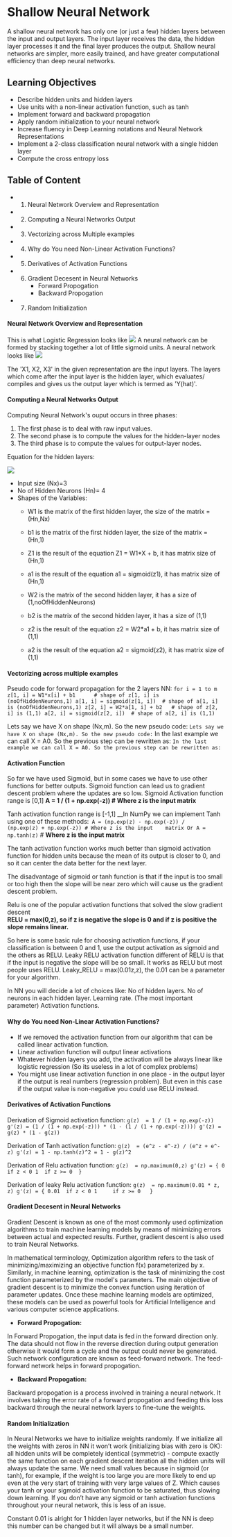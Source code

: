 # Shallow Neural Network

A shallow neural network has only one (or just a few) hidden layers between the input and output layers. The input layer receives the data, the hidden layer processes it and the final layer produces the output.
Shallow neural networks are simpler, more easily trained, and have greater computational efficiency than deep neural networks.

## Learning Objectives
- Describe hidden units and hidden layers
- Use units with a non-linear activation function, such as tanh
- Implement forward and backward propagation
- Apply random initialization to your neural network
- Increase fluency in Deep Learning notations and Neural Network Representations
- Implement a 2-class classification neural network with a single hidden layer
- Compute the cross entropy loss

## Table of Content
- 1. Neural Network Overview and Representation
- 2. Computing a Neural Networks Output 
- 3. Vectorizing across Multiple examples
- 4. Why do You need Non-Linear Activation Functions?
- 5. Derivatives of Activation Functions
- 6. Gradient Decesent in Neural Networks
     - Forward Propogation
     - Backward Propogation
- 7. Random Initialization

#### Neural Network Overview and Representation
This is what Logistic Regression looks like
![](https://hackmd.io/_uploads/Hk6RTGhRh.png)
A neural network can be formed by stacking together a lot of little sigmoid units. 
A neural network looks like
![](https://hackmd.io/_uploads/BJx00zhA2.png)

The 'X1, X2, X3' in the given representation are the input layers. The layers which come after the input layer is the hidden layer, which evaluates/ compiles and gives us the output layer which is termed as 'Y(hat)'.

#### Computing a Neural Networks Output
Computing Neural Network's ouput occurs in three phases: 
1. The first phase is to deal with raw input values.
2. The second phase is to compute the values for the hidden-layer nodes 
3. The third phase is to compute the values for output-layer nodes.

Equation for the hidden layers:

![](https://aman.ai/coursera-dl/assets/neural-networks-and-deep-learning/05.png)

- Input size (Nx)=3
- No of Hidden Neurons (Hn)= 4
- Shapes of the Variables:
     - W1 is the matrix of the first hidden layer, the size of the matrix = (Hn,Nx)
     
     - b1 is the matrix of the first hidden layer, the size of the matrix = (Hn,1)
     - Z1 is the result of the equation Z1 = W1*X + b, it has matrix size of (Hn,1)
     - a1 is the result of the equation a1 = sigmoid(z1), it has matrix size of (Hn,1)
     - W2 is the matrix of the second hidden layer, it has a size of (1,noOfHiddenNeurons)
     - b2 is the matrix of the second hidden layer, it has a size of (1,1)
     - z2 is the result of the equation z2 = W2*a1 + b, it has matrix size of (1,1)
     - a2 is the result of the equation a2 = sigmoid(z2), it has matrix size of (1,1)

#### Vectorizing across multiple examples
Pseudo code for forward propagation for the 2 layers NN:
`for i = 1 to m
  z[1, i] = W1*x[i] + b1      # shape of z[1, i] is (noOfHiddenNeurons,1)
  a[1, i] = sigmoid(z[1, i])  # shape of a[1, i] is (noOfHiddenNeurons,1)
  z[2, i] = W2*a[1, i] + b2   # shape of z[2, i] is (1,1)
  a[2, i] = sigmoid(z[2, i])  # shape of a[2, i] is (1,1)`

Lets say we have X on shape (Nx,m). So the new pseudo code:
`Lets say we have X on shape (Nx,m). So the new pseudo code:`
In the last example we can call X = A0. So the previous step can be rewritten as:
`In the last example we can call X = A0. So the previous step can be rewritten as:`

#### Activation Function
So far we have used Sigmoid, but in some cases we have to use other functions for better outputs. Sigmoid function can lead us to gradient descent problem where the updates are so low. 
Sigmoid Activation function range is [0,1] 
__A = 1 / (1 + np.exp(-z)) # Where z is the input matrix__

Tanh activation function range is [-1,1]
__In NumPy we can implement Tanh using one of     these methods:` A = (np.exp(z) - np.exp(-z)) /     (np.exp(z) + np.exp(-z)) # Where z is the input    matrix Or A = np.tanh(z)` # __Where z is the         input matrix__

The tanh activation function works much better than sigmoid activation function for hidden units because the mean of its output is closer to 0, and so it can center the data better for the next layer. 

The disadvantage of sigmoid or tanh function is that if the input is too small or too high then the slope will be near zero which will cause us the gradient descent problem.

Relu is one of the popular activation functions that solved the slow gradient descent   
__RELU = max(0,z), so if z is negative the slope is 0 and if z is positive the slope remains linear.__

So here is some basic rule for choosing activation functions, if your classification is between 0 and 1, use the output activation as sigmoid and the others as RELU.
Leaky RELU activation function different of RELU is that if the input is negative the slope will be so small. It works as RELU but most people uses RELU. Leaky_RELU = max(0.01z,z), the 0.01 can be a parameter for your algorithm.

In NN you will decide a lot of choices like:
No of hidden layers.
No of neurons in each hidden layer.
Learning rate. (The most important parameter)
Activation functions.


#### Why do You need Non-Linear Activation Functions?
- If we removed the activation function from our algorithm that can be called linear activation function.
- Linear activation function will output linear activations
- Whatever hidden layers you add, the activation will be always linear like logistic regression (So its useless in a lot of complex problems)
- You might use linear activation function in one place - in the output layer if the output is real numbers (regression problem). But even in this case if the output value is non-negative you could use RELU instead.


#### Derivatives of Activation Functions 
Derivation of Sigmoid activation function:
`g(z)  = 1 / (1 + np.exp(-z))
g'(z) = (1 / (1 + np.exp(-z))) * (1 - (1 / (1 + np.exp(-z))))
g'(z) = g(z) * (1 - g(z))`

Derivation of Tanh activation function:
`g(z)  = (e^z - e^-z) / (e^z + e^-z)
g'(z) = 1 - np.tanh(z)^2 = 1 - g(z)^2`

Derivation of Relu activation function:
`g(z)  = np.maximum(0,z)
g'(z) = { 0  if z < 0
          1  if z >= 0  }`
         
Derivation of leaky Relu activation function:
`g(z)  = np.maximum(0.01 * z, z)
g'(z) = { 0.01  if z < 0
          1     if z >= 0   }`


#### Gradient Decesent in Neural Networks 
Gradient Descent is known as one of the most commonly used optimization algorithms to train machine learning models by means of minimizing errors between actual and expected results. Further, gradient descent is also used to train Neural Networks.

In mathematical terminology, Optimization algorithm refers to the task of minimizing/maximizing an objective function f(x) parameterized by x. Similarly, in machine learning, optimization is the task of minimizing the cost function parameterized by the model's parameters. The main objective of gradient descent is to minimize the convex function using iteration of parameter updates. Once these machine learning models are optimized, these models can be used as powerful tools for Artificial Intelligence and various computer science applications.

- __Forward Propogation:__

In Forward Propogation, the input data is fed in the forward direction only. The data should not flow in the reverse direction during output generation otherwise it would form a cycle and the output could never be generated. Such network configuration are known as feed-forward network. The feed-forward network helps in forward propogation.

- __Backward Propogation:__

Backward propogation is a process involved in training a neural network. It involves taking the error rate of a forward propogation and feeding this loss backward through the neural network layers to fine-tune the weights.

#### Random Initialization
In Neural Networks we have to initialize weights randomly.
If we initialize all the weights with zeros in NN it won’t work (initializing bias with zero is OK):
all hidden units will be completely identical (symmetric) - compute exactly the same function
on each gradient descent iteration all the hidden units will always update the same.
We need small values because in sigmoid (or tanh), for example, if the weight is too large you are more likely to end up even at the very start of training with very large values of Z. Which causes your tanh or your sigmoid activation function to be saturated, thus slowing down learning. If you don’t have any sigmoid or tanh activation functions throughout your neural network, this is less of an issue.

Constant 0.01 is alright for 1 hidden layer networks, but if the NN is deep this number can be changed but it will always be a small number.

